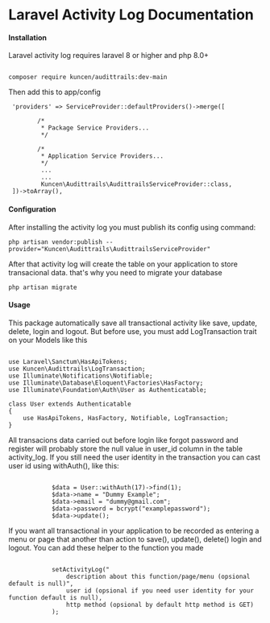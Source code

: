 # Laravel Activity Log Documentation

#### Installation

Laravel activity log requires laravel 8 or higher and php 8.0+

```

composer require kuncen/audittrails:dev-main

```

Then add this to app/config
```
 'providers' => ServiceProvider::defaultProviders()->merge([

        /*
         * Package Service Providers...
         */

        /*
         * Application Service Providers...
         */
         ...
         ...
         Kuncen\Audittrails\AudittrailsServiceProvider::class,
 ])->toArray(),

```

#### Configuration

After installing the activity log you must publish its config using command:

```
php artisan vendor:publish --provider="Kuncen\Audittrails\AudittrailsServiceProvider"

```

After that activity log will create the table on your application to store transacional data. that's why you need to migrate your database

```
php artisan migrate

```

#### Usage

This package automatically save all transactional activity like save, update, delete, login and logout. But before use, you must add LogTransaction trait on your Models like this

```

use Laravel\Sanctum\HasApiTokens;
use Kuncen\Audittrails\LogTransaction;
use Illuminate\Notifications\Notifiable;
use Illuminate\Database\Eloquent\Factories\HasFactory;
use Illuminate\Foundation\Auth\User as Authenticatable;

class User extends Authenticatable
{
    use HasApiTokens, HasFactory, Notifiable, LogTransaction;
}

```

All transacions data carried out before login like forgot password and register will probably store the null value in user_id column in the table activity_log. If you still need the user identity in the transaction you can cast user id using withAuth(), like this:

```

            $data = User::withAuth(17)->find(1);
            $data->name = "Dummy Example";
            $data->email = "dummy@gmail.com";
            $data->password = bcrypt("examplepassword");
            $data->update();

```

If you want all transactional in your application to be recorded as entering a menu or page that another than action to save(), update(), delete() login and logout. You can add these helper to the function you made

```

            setActivityLog("
                description about this function/page/menu (opsional default is null)",
                user id (opsional if you need user identity for your function default is null),
                http method (opsional by default http method is GET)
            );

```
